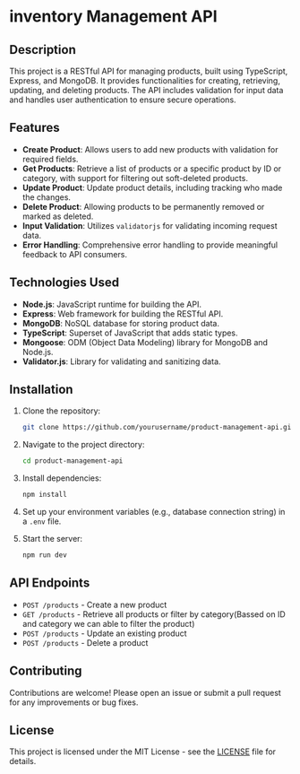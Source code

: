 # inventory Management API

## Description

This project is a RESTful API for managing products, built using TypeScript, Express, and MongoDB. It provides functionalities for creating, retrieving, updating, and deleting products. The API includes validation for input data and handles user authentication to ensure secure operations.

## Features

- **Create Product**: Allows users to add new products with validation for required fields.
- **Get Products**: Retrieve a list of products or a specific product by ID or category, with support for filtering out soft-deleted products.
- **Update Product**: Update product details, including tracking who made the changes.
- **Delete Product**: Allowing products to be permanently removed or marked as deleted.
- **Input Validation**: Utilizes `validatorjs` for validating incoming request data.
- **Error Handling**: Comprehensive error handling to provide meaningful feedback to API consumers.

## Technologies Used

- **Node.js**: JavaScript runtime for building the API.
- **Express**: Web framework for building the RESTful API.
- **MongoDB**: NoSQL database for storing product data.
- **TypeScript**: Superset of JavaScript that adds static types.
- **Mongoose**: ODM (Object Data Modeling) library for MongoDB and Node.js.
- **Validator.js**: Library for validating and sanitizing data.

## Installation

1. Clone the repository:
   ```bash
   git clone https://github.com/yourusername/product-management-api.git
   ```

2. Navigate to the project directory:
   ```bash
   cd product-management-api
   ```

3. Install dependencies:
   ```bash
   npm install
   ```

4. Set up your environment variables (e.g., database connection string) in a `.env` file.

5. Start the server:
   ```bash
   npm run dev
   ```

## API Endpoints

- `POST /products` - Create a new product
- `GET /products` - Retrieve all products or filter by category(Bassed on ID and category we can able to filter the product)
- `POST /products` - Update an existing product
- `POST /products` - Delete a product 

## Contributing

Contributions are welcome! Please open an issue or submit a pull request for any improvements or bug fixes.

## License

This project is licensed under the MIT License - see the [LICENSE](LICENSE) file for details.
